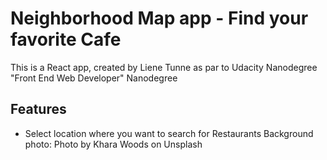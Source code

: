 # Neighborhood Map app -  Find your favorite Cafe
This is a React app, created by Liene Tunne as par to Udacity Nanodegree "Front End Web Developer" Nanodegree

## Features
- Select location where you want to search for Restaurants
Background photo: Photo by Khara Woods on Unsplash
